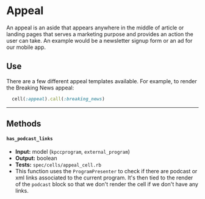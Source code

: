 Appeal
======

An appeal is an aside that appears anywhere in the middle of article or landing pages that serves a marketing purpose and provides an action the user can take.  An example would be a newsletter signup form or an ad for our mobile app.

## Use

There are a few different appeal templates available.  For example, to render the Breaking News appeal:

```ruby
  cell(:appeal).call(:breaking_news)
```

---

## Methods

#### `has_podcast_links`
- **Input:** model (`kpccprogram`, `external_program`)
- **Output:** boolean
- **Tests:** `spec/cells/appeal_cell.rb`
- This function uses the `ProgramPresenter` to check if there are podcast or xml links associated to the current program. It's then tied to the render of the `podcast` block so that we don't render the cell if we don't have any links.